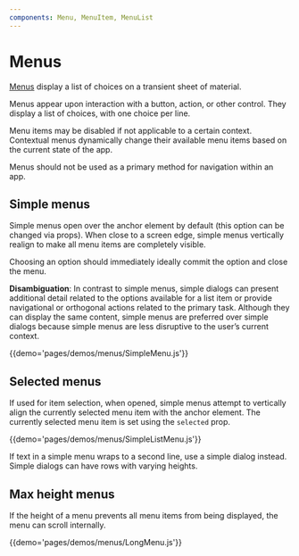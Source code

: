 ```yaml
---
components: Menu, MenuItem, MenuList
---
```


# Menus

[Menus](https://material.google.com/components/menus.html) display a list of choices on a transient sheet of material.

Menus appear upon interaction with a button, action, or other control. They display a list of choices, with one choice per line.

Menu items may be disabled if not applicable to a certain context. Contextual menus dynamically change their available menu items based on the current state of the app.

Menus should not be used as a primary method for navigation within an app.

## Simple menus

Simple menus open over the anchor element by default (this option can be changed via props). When close to a screen edge, simple menus vertically realign to make all menu items are completely visible.

Choosing an option should immediately ideally commit the option and close the menu.

**Disambiguation**: In contrast to simple menus, simple dialogs can present additional detail related to the options available for a list item or provide navigational or orthogonal actions related to the primary task. Although they can display the same content, simple menus are preferred over simple dialogs because simple menus are less disruptive to the user’s current context.

{{demo='pages/demos/menus/SimpleMenu.js'}}

## Selected menus

If used for item selection, when opened, simple menus attempt to vertically align the currently selected menu item with the anchor element. The currently selected menu item is set using the `selected` prop.

{{demo='pages/demos/menus/SimpleListMenu.js'}}

If text in a simple menu wraps to a second line, use a simple dialog instead. Simple dialogs can have rows with varying heights.

## Max height menus

If the height of a menu prevents all menu items from being displayed, the menu can scroll internally.

{{demo='pages/demos/menus/LongMenu.js'}}
